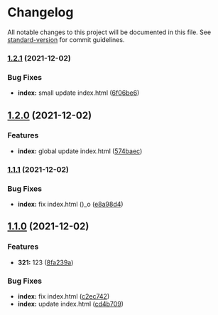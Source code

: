 # Changelog

All notable changes to this project will be documented in this file. See [standard-version](https://github.com/conventional-changelog/standard-version) for commit guidelines.

### [1.2.1](https://github.com/andrewducknsk/commitizen/compare/v1.2.0...v1.2.1) (2021-12-02)


### Bug Fixes

* **index:** small update index.html ([6f06be6](https://github.com/andrewducknsk/commitizen/commit/6f06be6162ab4bf4f7cb3d1aab3ed056491d99c3))

## [1.2.0](https://github.com/andrewducknsk/commitizen/compare/v1.1.1...v1.2.0) (2021-12-02)


### Features

* **index:** global update index.html ([574baec](https://github.com/andrewducknsk/commitizen/commit/574baecf272e15efca6d2b94ffda24e490bce946))

### [1.1.1](https://github.com/andrewducknsk/commitizen/compare/v1.1.0...v1.1.1) (2021-12-02)


### Bug Fixes

* **index:** fix index.html ()_o ([e8a98d4](https://github.com/andrewducknsk/commitizen/commit/e8a98d485f978b731eded26f6951f64d79b45e61))

## [1.1.0](https://github.com/andrewducknsk/commitizen/compare/v1.0.7...v1.1.0) (2021-12-02)


### Features

* **321:** 123 ([8fa239a](https://github.com/andrewducknsk/commitizen/commit/8fa239aab7206717a488e73c18727439db9de67c))


### Bug Fixes

* **index:** fix index.html ([c2ec742](https://github.com/andrewducknsk/commitizen/commit/c2ec742203c7965088c4b706206368193fc17697))
* **index:** update index.html ([cd4b709](https://github.com/andrewducknsk/commitizen/commit/cd4b70947aa8a58169321ab22657d78ee71ad0d7))
